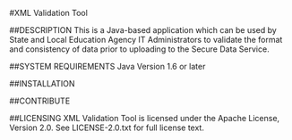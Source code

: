#XML Validation Tool


##DESCRIPTION
This is a Java-based application which can be used by State and Local Education Agency IT Administrators to validate the format and consistency of data prior to uploading to the Secure Data Service.

##SYSTEM REQUIREMENTS
Java Version 1.6 or later

##INSTALLATION

##CONTRIBUTE

##LICENSING
XML Validation Tool is licensed under the Apache License, Version 2.0. See LICENSE-2.0.txt for full license text.
